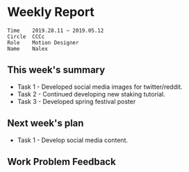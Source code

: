 # Weekly Report 
```
Time	2019.28.11 ~ 2019.05.12
Circle	CCCc
Role	Motion Designer
Name	Nalex
```
## This week's summary
- Task 1 - Developed social media images for twitter/reddit.
- Task 2 - Continued developing new staking tutorial.
- Task 3 - Developed spring festival poster

## Next week's plan

- Task 1 - Develop social media content.


## Work Problem Feedback

